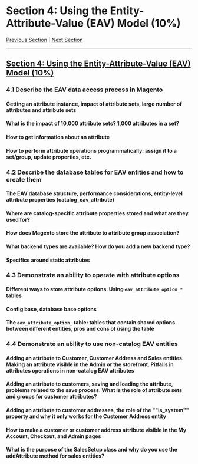 # Section 4: Using the Entity-Attribute-Value (EAV) Model (10%)

[Previous Section](./3.md) | [Next Section](./5.md)

-----

## [Section 4: Using the Entity-Attribute-Value (EAV) Model (10%)](./4.md)

### **4.1**  Describe the EAV data access process in Magento

#### **Getting an attribute instance, impact of attribute sets, large number of attributes and attribute sets**

#### **What is the impact of 10,000 attribute sets? 1,000 attributes in a set?**

#### **How to get information about an attribute**

#### **How to perform attribute operations programmatically: assign it to a set/group, update properties, etc.**

### **4.2**  Describe the database tables for EAV entities and how to create them

#### **The EAV database structure, performance considerations, entity-level attribute properties (catalog_eav_attribute)**

#### **Where are catalog-specific attribute properties stored and what are they used for?**

#### **How does Magento store the attribute to attribute group association?**

#### **What backend types are available? How do you add a new backend type?**

#### **Specifics around static attributes**

### **4.3**  Demonstrate an ability to operate with attribute options

#### **Different ways to store attribute options. Using `eav_attribute_option_*` tables**

#### **Config base, database base options**

#### **The `eav_attribute_option_` table: tables that contain shared options between different entities, pros and cons of using the table**

### **4.4**  Demonstrate an ability to use non-catalog EAV entities

#### **Adding an attribute to Customer, Customer Address and Sales entities. Making an attribute visible in the Admin or the storefront. Pitfalls in attributes operations in non-catalog EAV attributes**

#### **Adding an attribute to customers, saving and loading the attribute, problems related to the save process. What is the role of attribute sets and groups for customer attributes?**

#### **Adding an attribute to customer addresses, the role of the ""is_system"" property and why it only works for the Customer Address entity**

#### **How to make a customer or customer address attribute visible in the My Account, Checkout, and Admin pages**

#### **What is the purpose of the SalesSetup class and why do you use the addAttribute method for sales entities?**

